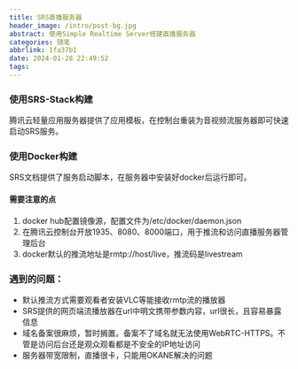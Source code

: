 ```yaml
---
title: SRS直播服务器
header_image: /intro/post-bg.jpg
abstract: 使用Simple Realtime Server搭建直播服务器
categories: 随笔
abbrlink: 1fa37b1
date: 2024-01-28 22:49:52
tags:
---
```

### 使用SRS-Stack构建
腾讯云轻量应用服务器提供了应用模板，在控制台重装为音视频流服务器即可快速启动SRS服务。
### 使用Docker构建
SRS文档提供了服务启动脚本，在服务器中安装好docker后运行即可。
#### 需要注意的点
1. docker hub配置镜像源，配置文件为/etc/docker/daemon.json
2. 在腾讯云控制台开放1935、8080、8000端口，用于推流和访问直播服务器管理后台
3. docker默认的推流地址是rmtp://host/live，推流码是livestream

### 遇到的问题：
- 默认推流方式需要观看者安装VLC等能接收rmtp流的播放器
- SRS提供的网页端流播放器在url中明文携带参数内容，url很长，且容易暴露信息
- 域名备案很麻烦，暂时搁置。备案不了域名就无法使用WebRTC-HTTPS。不管是访问后台还是观众观看都是不安全的IP地址访问
- 服务器带宽限制，直播很卡，只能用OKANE解决的问题